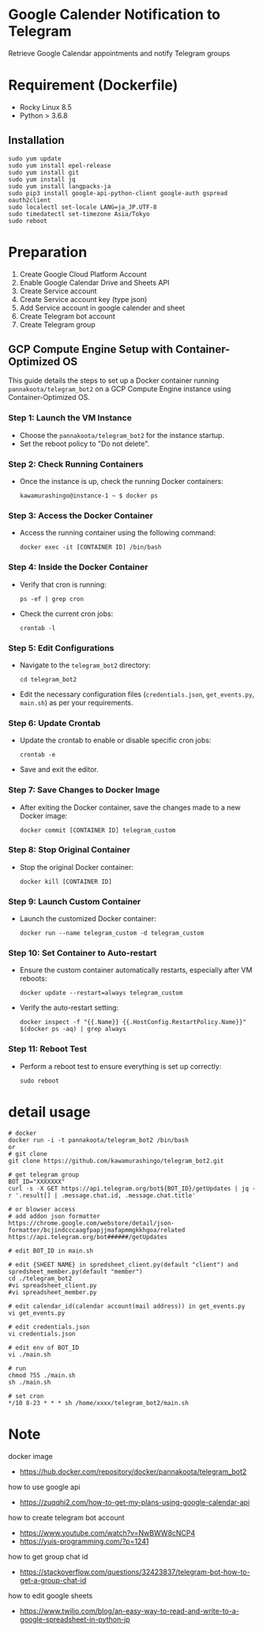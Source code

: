 # Google Calender Notification to Telegram
Retrieve Google Calendar appointments and notify Telegram groups

# Requirement (Dockerfile)
* Rocky Linux 8.5
* Python > 3.6.8

## Installation
```
sudo yum update
sudo yum install epel-release
sudo yum install git
sudo yum install jq
sudo yum install langpacks-ja
sudo pip3 install google-api-python-client google-auth gspread oauth2client
sudo localectl set-locale LANG=ja_JP.UTF-8
sudo timedatectl set-timezone Asia/Tokyo
sudo reboot
```

# Preparation
1. Create Google Cloud Platform Account
2. Enable Google Calendar Drive and Sheets API
3. Create Service account
4. Create Service account key (type json)
5. Add Service account in google calender and sheet
6. Create Telegram bot account
7. Create Telegram group


## GCP Compute Engine Setup with Container-Optimized OS

This guide details the steps to set up a Docker container running `pannakoota/telegram_bot2` on a GCP Compute Engine instance using Container-Optimized OS.

### Step 1: Launch the VM Instance
- Choose the `pannakoota/telegram_bot2` for the instance startup.
- Set the reboot policy to "Do not delete".

### Step 2: Check Running Containers
- Once the instance is up, check the running Docker containers:
  ```
  kawamurashingo@instance-1 ~ $ docker ps
  ```

### Step 3: Access the Docker Container
- Access the running container using the following command:
  ```
  docker exec -it [CONTAINER ID] /bin/bash
  ```

### Step 4: Inside the Docker Container
- Verify that cron is running:
  ```
  ps -ef | grep cron
  ```
- Check the current cron jobs:
  ```
  crontab -l
  ```

### Step 5: Edit Configurations
- Navigate to the `telegram_bot2` directory:
  ```
  cd telegram_bot2
  ```
- Edit the necessary configuration files (`credentials.json`, `get_events.py`, `main.sh`) as per your requirements.

### Step 6: Update Crontab
- Update the crontab to enable or disable specific cron jobs:
  ```
  crontab -e
  ```
- Save and exit the editor.

### Step 7: Save Changes to Docker Image
- After exiting the Docker container, save the changes made to a new Docker image:
  ```
  docker commit [CONTAINER ID] telegram_custom
  ```

### Step 8: Stop Original Container
- Stop the original Docker container:
  ```
  docker kill [CONTAINER ID]
  ```

### Step 9: Launch Custom Container
- Launch the customized Docker container:
  ```
  docker run --name telegram_custom -d telegram_custom
  ```

### Step 10: Set Container to Auto-restart
- Ensure the custom container automatically restarts, especially after VM reboots:
  ```
  docker update --restart=always telegram_custom
  ```
- Verify the auto-restart setting:
  ```
  docker inspect -f "{{.Name}} {{.HostConfig.RestartPolicy.Name}}" $(docker ps -aq) | grep always
  ```

### Step 11: Reboot Test
- Perform a reboot test to ensure everything is set up correctly:
  ```
  sudo reboot
  ```


# detail usage
```
# docker
docker run -i -t pannakoota/telegram_bot2 /bin/bash
or
# git clone
git clone https://github.com/kawamurashingo/telegram_bot2.git

# get telegram group
BOT_ID="XXXXXXX"
curl -s -X GET https://api.telegram.org/bot${BOT_ID}/getUpdates | jq -r '.result[] | .message.chat.id, .message.chat.title'

# or blowser access
# add addon json formatter https://chrome.google.com/webstore/detail/json-formatter/bcjindcccaagfpapjjmafapmmgkkhgoa/related
https://api.telegram.org/bot######/getUpdates

# edit BOT_ID in main.sh

# edit {SHEET NAME} in spredsheet_client.py(default "client") and spredsheet_member.py(default "member")
cd ./telegram_bot2
#vi spreadsheet_client.py
#vi spreadsheet_member.py

# edit calendar_id(calendar account(mail address)) in get_events.py
vi get_events.py

# edit credentials.json
vi credentials.json

# edit env of BOT_ID
vi ./main.sh

# run
chmod 755 ./main.sh
sh ./main.sh

# set cron
*/10 8-23 * * * sh /home/xxxx/telegram_bot2/main.sh

```

# Note
docker image
 - <https://hub.docker.com/repository/docker/pannakoota/telegram_bot2>

how to use google api 
 - <https://zuqqhi2.com/how-to-get-my-plans-using-google-calendar-api>

how to create telegram bot account
 - <https://www.youtube.com/watch?v=NwBWW8cNCP4>
 - <https://yuis-programming.com/?p=1241>

how to get group chat id
 - <https://stackoverflow.com/questions/32423837/telegram-bot-how-to-get-a-group-chat-id>

how to edit google sheets
 - <https://www.twilio.com/blog/an-easy-way-to-read-and-write-to-a-google-spreadsheet-in-python-jp>

